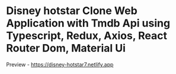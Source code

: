 # Disney hotstar Clone Web Application with Tmdb Api using Typescript, Redux, Axios, React Router Dom, Material Ui

Preview - https://disney-hotstar7.netlify.app
